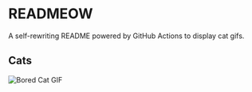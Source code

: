# READMEOW

A self-rewriting README powered by GitHub Actions to display cat gifs.

## Cats

![Bored Cat GIF](https://media4.giphy.com/media/v1.Y2lkPTlhY2QwMmRhMHE0aDF1dmF0MmdpYjUzd2JncTZlY3hwNzJycGVrcnhvYnZraGxuYSZlcD12MV9naWZzX3NlYXJjaCZjdD1n/mlvseq9yvZhba/200.gif)
